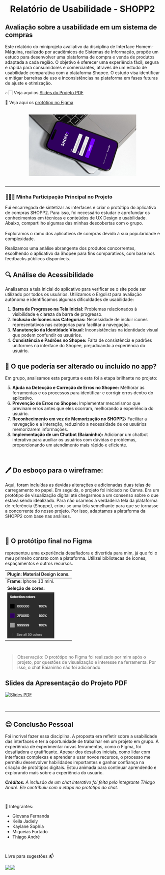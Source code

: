 <div align="center">
   <h1>Relatório de Usabilidade - SHOPP2</h1>
</div>

<h2>Avaliação sobre a usabilidade em um sistema de compras</h2>

Este relatório do miniprojeto avaliativo da disciplina de Interface Homem-Máquina, realizado por acadêmicos de Sistemas de Informação, propõe um estudo para desenvolver uma plataforma de compra e venda de produtos adaptada a cada região. 
O objetivo é oferecer uma experiência fácil, segura e rápida para consumidores e comerciantes, através de um estudo de usabilidade comparativa com a plataforma Shopee. O estudo visa identificar e mitigar barreiras de uso e inconsistências na plataforma em fases futuras de ajuste e otimização.

👉🏻 Veja aqui os [Slides do Projeto PDF](https://drive.google.com/file/d/1sjgJqpYmRvUpO2ZmtukONP6-icWHGZ5q/view?usp=sharing)

📱 Veja aqui os [protótipo no Figma](https://www.figma.com/proto/AZY0v64H198pZVjGCQXIWD/Meu-Design?node-id=41-13&t=feiCDRvHbBopPMjh-1&scaling=scale-down&content-scaling=fixed&page-id=12%3A18)

<br>

<div align="center">
   <img src="https://github.com/GiovanaMerces/RelatorioShopp2/blob/5d96b7cc059d8ceb070451567ecd387b8e3a317f/celular.shopp2.git.png" alt="Meu DesignShopp2.png" height="200">
</div>
   
<br>

---

### 🙋🏻‍♀️ Minha Participação Principal no Projeto
Fui encarregada de sintetizar as interfaces e criar o protótipo do aplicativo de compras SHOPP2. Para isso, foi necessário estudar e aprofundar os conhecimentos em técnicas e conteúdos de UX Design e usabilidade. Abaixo, compartilho algumas das minhas descobertas com o grupo.
<br>
<br>
Exploramos o ramo dos aplicativos de compras devido à sua popularidade e complexidade.

Realizamos uma análise abrangente dos produtos concorrentes, escolhendo o aplicativo da Shopee para fins comparativos, com base nos feedbacks públicos disponíveis.

## 🔍 Análise de Acessibilidade </h3> 

Analisamos a tela inicial do aplicativo para verificar se o site pode ser utilizado por todos os usuários. Utilizamos o Ergolist para avaliação autônoma e identificamos algumas dificuldades de usabilidade:

1. **Barra de Progresso na Tela Inicial:** Problemas relacionados à visibilidade e clareza da barra de progresso.
2. **Inclusão de Ícones nas Categorias:** Necessidade de incluir ícones representativos nas categorias para facilitar a navegação.
3. **Manutenção da Identidade Visual:** Inconsistências na identidade visual que podem confundir os usuários.
4. **Consistência e Padrões no Shopee:** Falta de consistência e padrões uniformes na interface do Shopee, prejudicando a experiência do usuário.

## 🤔 O que poderia ser alterado ou incluído no app?

Em grupo, analisamos esta pergunta e esta foi a etapa brilhante no projeto:

5. **Ajuda na Detecção e Correção de Erros no Shopee:** Melhorar as ferramentas e os processos para identificar e corrigir erros dentro do aplicativo.
6. **Prevenção de Erros no Shopee:** Implementar mecanismos que previnam erros antes que eles ocorram, melhorando a experiência do usuário.
7. **Reconhecimento em vez de Memorização no SHOPP2:** Facilitar a navegação e a interação, reduzindo a necessidade de os usuários memorizarem informações.
8. **Implementação de um Chatbot (Baianinho):** Adicionar um chatbot interativo para auxiliar os usuários com dúvidas e problemas, proporcionando um atendimento mais rápido e eficiente.
<br>

## 🖊 Do esboço para o wireframe:

Aqui, foram incluídas as devidas alterações e adicionadas duas telas de carregamento no papel. Em seguida, o projeto foi iniciado no Canva. Era um protótipo de visualização digital até chegarmos a um consenso sobre o que estava sendo idealizado. Para não usarmos a verdadeira tela da plataforma de referência (Shoppe), criou-se uma tela semelhante para que se tornasse a concorrente do nosso projeto. Por isso, adaptamos a plataforma da SHOPP2 com base nas análises.

<br>

## 📱 O protótipo final no Figma

representou uma experiência desafiadora e divertida para mim, já que foi o meu primeiro contato com a plataforma. Utilizei bibliotecas de ícones, espaçamentos e outros recursos.<br>

|  **Plugin:** Material Design icons.          |
|----------------------------------------------|
| **Frame:** Iphone 13 mini.                   |
| **Seleção de cores:**                        |
| <img src="https://github.com/GiovanaMerces/RelatorioShopp2/blob/2b200a8ddfd9be6ccbd9dbc733a6172c6f2bab4a/cores.fig.git.png" alt="cores.fig.git.png" height="150"> |

<br>

> Observação: O protótipo no Figma foi realizado por mim após o projeto, por questões de visualização e interesse na ferramenta. Por isso, o chat Baianinho não foi adicionado.


## Slides da Apresentação do Projeto PDF

[![Slides PDF](https://img.shields.io/badge/Slides-PDF-purple)](https://drive.google.com/file/d/1fNWHi06H3kdQR5VoC2XV6WpQqUBRZVJ4/view?usp=sharing)

<br>

---

<h2>😊 Conclusão Pessoal</h2>

Foi incrível fazer essa disciplina. A proposta era refletir sobre a usabilidade das interfaces e ter a oportunidade de trabalhar em um projeto em grupo. A experiência de experimentar novas ferramentas, como o Figma, foi desafiadora e gratificante. Apesar dos desafios iniciais, como lidar com interfaces complexas e aprender a usar novos recursos, o processo me permitiu desenvolver habilidades importantes e ganhar confiança na criação de protótipos digitais. Estou animada para continuar aprendendo e explorando mais sobre a experiência do usuário.

***Créditos:*** *A inclusão de um chat interativo foi feita pelo integrante Thiago André. Ele contribuiu com a etapa no protótipo do chat.*

<br>

📝 Integrantes:<br>
* Giovana Fernanda
* Keila Jadiely
* Kaylane Sophia
* Miqueias Furtado
* Thiago André

<br>

Livre para sugestões 📬 

<a href="https://github.com/GiovanaMerces">
    <img src="https://img.shields.io/badge/GitHub-000000?style=for-the-badge&logo=github&logoColor=purple" /><img src="https://media1.tenor.com/m/MAY07BXjn00AAAAC/sasha-cyberpunk.gif" />
</a>




